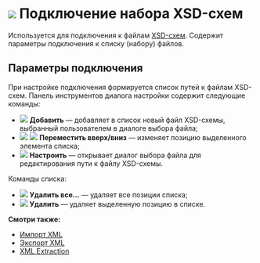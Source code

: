 # ![ ](../../../images/icons/data-sources/file-xml_default.svg) Подключение набора XSD-схем

Используется для подключения к файлам [XSD-схем](https://ru.wikipedia.org/wiki/XML_Schema). Содержит параметры подключения к списку (набору) файлов.

## Параметры подключения

При настройке подключения формируется список путей к файлам XSD-схем. Панель инструментов диалога настройки содержит следующие команды:

* ![ ](../../../images/icons/toolbar-controls/plus_default.svg) **Добавить** — добавляет в список новый файл XSD-схемы, выбранный пользователем в диалоге выбора файла;
* ![ ](../../../images/icons/toolbar-controls/moveup_default.svg) ![ ](../../../images/icons/toolbar-controls/movedown_default.svg) **Переместить вверх/вниз** — изменяет позицию выделенного элемента списка;
* ![ ](../../../images/icons/toolbar-controls/edit_default.svg) **Настроить** — открывает диалог выбора файла для редактирования пути к файлу XSD-схемы.

Команды списка:

* ![ ](../../../images/icons/toolbar-controls/delete-all_default.svg) **Удалить все...** — удаляет все позиции списка;
* ![ ](../../../images/icons/toolbar-controls/delete_default.svg) **Удалить** — удаляет выделенную позицию в списке.

**Смотри также:**

* [Импорт XML](../../import/xml.md)
* [Экспорт XML](../../export/xml.md)
* [XML Extraction](../../../processors/integration/extracting-xml.md)
